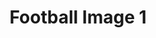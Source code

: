 ---
title: Football Image 1
image_path: /images/gallery/DSC_0007.JPG
link: 
description: Football Image 1
---
